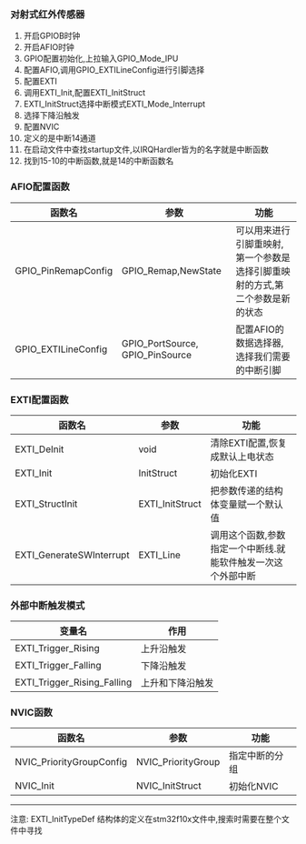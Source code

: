 ### 对射式红外传感器
1. 开启GPIOB时钟
2. 开启AFIO时钟
3. GPIO配置初始化,上拉输入GPIO_Mode_IPU
4. 配置AFIO,调用GPIO_EXTILineConfig进行引脚选择
5. 配置EXTI
6. 调用EXTI_Init,配置EXTI_InitStruct
7. EXTI_InitStruct选择中断模式EXTI_Mode_Interrupt
8. 选择下降沿触发
9. 配置NVIC
10. 定义的是中断14通道
11. 在启动文件中查找startup文件,以IRQHardler皆为的名字就是中断函数
12. 找到15-10的中断函数,就是14的中断函数名
### AFIO配置函数
|函数名|参数|功能|
|---|---|---|
|GPIO_PinRemapConfig|GPIO_Remap,NewState|可以用来进行引脚重映射,第一个参数是选择引脚重映射的方式,第二个参数是新的状态|
|GPIO_EXTILineConfig|GPIO_PortSource, GPIO_PinSource|配置AFIO的数据选择器,选择我们需要的中断引脚|
### EXTI配置函数
|函数名|参数|功能|
|---|---|---|
|EXTI_DeInit|void|清除EXTI配置,恢复成默认上电状态|
|EXTI_Init|InitStruct|初始化EXTI|
|EXTI_StructInit|EXTI_InitStruct|把参数传递的结构体变量赋一个默认值|
|EXTI_GenerateSWInterrupt|EXTI_Line|调用这个函数,参数指定一个中断线.就能软件触发一次这个外部中断|
### 外部中断触发模式
|变量名|作用|
|---|---|
|EXTI_Trigger_Rising|上升沿触发|
|EXTI_Trigger_Falling|下降沿触发|
|EXTI_Trigger_Rising_Falling|上升和下降沿触发|
### NVIC函数
|函数名|参数|功能|
|---|---|---|
|NVIC_PriorityGroupConfig|NVIC_PriorityGroup|指定中断的分组|
|NVIC_Init|NVIC_InitStruct|初始化NVIC|

---
注意: EXTI_InitTypeDef 结构体的定义在stm32f10x文件中,搜索时需要在整个文件中寻找
